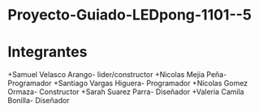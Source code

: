 # Proyecto-Guiado-LEDpong-1101--5

# Integrantes
+Samuel Velasco Arango- lider/constructor
+Nicolas Mejia Peña- Programador
+Santiago Vargas Higuera- Programador
+Nicolas Gomez Ormaza- Constructor
+Sarah Suarez Parra- Diseñador
+Valeria Camila Bonilla- Diseñador


